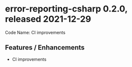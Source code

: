 # error-reporting-csharp 0.2.0, released 2021-12-29

Code Name: CI improvements

## Features / Enhancements

* CI improvements